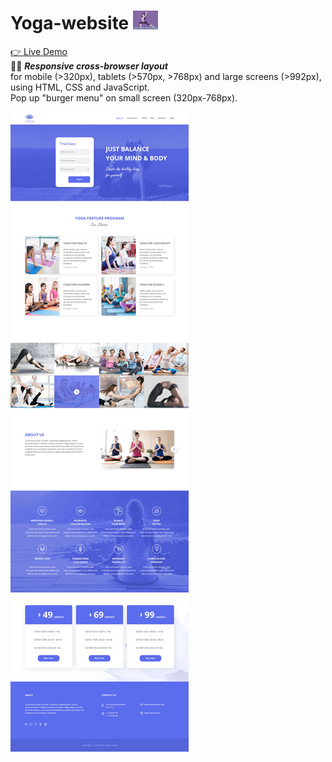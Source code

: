 <h1>Yoga-website <img src="/images/yoga-stretch.gif" height="30"></h1>

<a href="https://stanislav89.github.io/Yoga_website/" target="_blank">👉 Live Demo</a><br>
🧘‍♀️ <i><b>Responsive cross-browser layout</b></i><br>
for mobile (>320px), tablets (>570px, >768px) and large screens (>992px),<br>
using HTML, CSS and JavaScript.<br>
Pop up "burger menu" on small screen (320px-768px).

<img src="/images/responsive_prew/yoga-mainpage.jpg">
